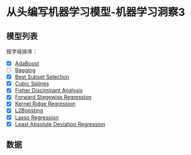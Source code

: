 # 从头编写机器学习模型-机器学习洞察3



## 模型列表
按字母排序：
- [x] [AdaBoost](https://github.com/TaiChiTiger/machine-learning-from-scratch---Machine-Learning-Insight-3/tree/main/notebooks/models/adaboost)
- [ ] [Bagging](https://github.com/TaiChiTiger/machine-learning-from-scratch---Machine-Learning-Insight-3/tree/main/notebooks/models/bagging)
- [x] [Best Subset Selection](https://github.com/TaiChiTiger/machine-learning-from-scratch---Machine-Learning-Insight-3/tree/main/notebooks/models/best-subset-selection) 
- [x] [Cubic Splines](https://github.com/TaiChiTiger/machine-learning-from-scratch---Machine-Learning-Insight-3/tree/main/notebooks/models/cubic-splines)
- [x] [Fisher Disciminant Analysis](https://github.com/TaiChiTiger/machine-learning-from-scratch---Machine-Learning-Insight-3/tree/main/notebooks/models/fisher-disciminant-analysis)
- [x] [Forward Stagewise Regression](https://github.com/TaiChiTiger/machine-learning-from-scratch---Machine-Learning-Insight-3/tree/main/notebooks/models/forward-stagewise-regression)
- [x] [Kernel Ridge Regression](https://github.com/TaiChiTiger/machine-learning-from-scratch---Machine-Learning-Insight-3/tree/main/notebooks/models/kernel_ridge_regression)
- [x] [L2Boosting](https://github.com/TaiChiTiger/machine-learning-from-scratch---Machine-Learning-Insight-3/tree/main/notebooks/models/l2boosting)
- [x] [Lasso Regression](https://github.com/TaiChiTiger/machine-learning-from-scratch---Machine-Learning-Insight-3/tree/main/notebooks/models/lasso-regression)
- [x] [Least Absolute Deviation Regression](https://github.com/TaiChiTiger/machine-learning-from-scratch---Machine-Learning-Insight-3/tree/main/notebooks/models/least-absolute-deviation-regression)

## 数据
